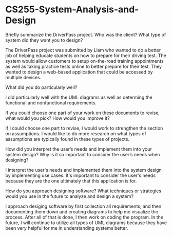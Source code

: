# CS255-System-Analysis-and-Design

Briefly summarize the DriverPass project. Who was the client? What type of system did they want you to design?

The DriverPass project was submitted by Liam who wanted to do a better job of helping educate students on how to prepare for their driving test. The system would allow customers to setup on-the-road training appointments as well as taking practice tests online to better prepare for their test. They wanted to design a web-based application that could be accessed by multiple devices.

What did you do particularly well?

I did particularly well with the UML diagrams as well as determing the functional and nonfunctional requirements. 

If you could choose one part of your work on these documents to revise, what would you pick? How would you improve it?

If I could choose one part to revise, I would work to strengthen the section on assumptions. I would like to do more research on what types of assumptions are typically found in these types of projects.

How did you interpret the user’s needs and implement them into your system design? Why is it so important to consider the user’s needs when designing?

I interpret the user's needs and implemented them into the system design by implementing use cases. It's important to consider the user's needs because they are the one ultimately that this application is for. 

How do you approach designing software? What techniques or strategies would you use in the future to analyze and design a system?

I approach desiging software by first collection all requirements, and then documenting them down and creating diagrams to help me visualize the process. After all of that is done, I then work on coding the program. In the future, I will continue to utilize all types of UML diagrams because they have been very helpful for me in understanding systems better.
